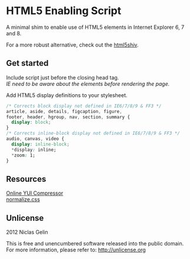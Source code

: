# HTML5 Enabling Script

A minimal shim to enable use of HTML5 elements in Internet Explorer 6, 7 and 8.

For a more robust alternative, check out the [html5shiv](https://github.com/aFarkas/html5shiv).

## Get started

Include script just before the closing head tag.<br>
_IE need to be aware about the elements before rendering the page._

Add HTML5 display definitions to your stylesheet.

```css
/* Corrects block display not defined in IE6/7/8/9 & FF3 */
article, aside, details, figcaption, figure,
footer, header, hgroup, nav, section, summary {
  display: block;
}
/* Corrects inline-block display not defined in IE6/7/8/9 & FF3 */
audio, canvas, video {
  display: inline-block;
  *display: inline;
  *zoom: 1;
}
```

## Resources

[Online YUI Compressor](http://www.refresh-sf.com/yui/)<br>
[normalize.css](https://github.com/necolas/normalize.css)

## Unlicense

2012 Niclas Gelin

This is free and unencumbered software released into the public domain.<br>
For more information, please refer to: http://unlicense.org